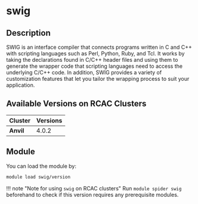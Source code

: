 # swig

## Description
SWIG is an interface compiler that connects programs written in C and C++ with scripting languages such as Perl, Python, Ruby, and Tcl. It works by taking the declarations found in C/C++ header files and using them to generate the wrapper code that scripting languages need to access the underlying C/C++ code. In addition, SWIG provides a variety of customization features that let you tailor the wrapping process to suit your application.

## Available Versions on RCAC Clusters
|Cluster|Versions|
|---|---|
|**Anvil**|4.0.2|

## Module
You can load the module by:

```bash
module load swig/version
```

!!! note "Note for using `swig` on RCAC clusters"
    Run `module spider swig` beforehand to check if this version requires any prerequisite modules.
